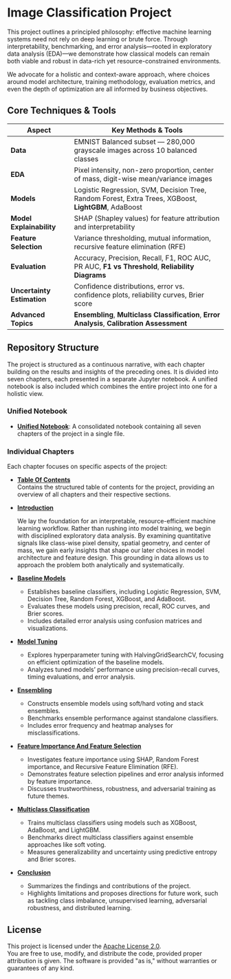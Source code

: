 # Image Classification Project

This project outlines a principled philosophy: effective machine learning systems need not rely on deep learning or brute force. Through interpretability, benchmarking, and error analysis—rooted in exploratory data analysis (EDA)—we demonstrate how classical models can remain both viable and robust in data-rich yet resource-constrained environments.

We advocate for a holistic and context-aware approach, where choices around model architecture, training methodology, evaluation metrics, and even the depth of optimization are all informed by business objectives.

## Core Techniques & Tools

| **Aspect**              | **Key Methods & Tools**                                                                                   |
|-------------------------|------------------------------------------------------------------------------------------------------------|
| **Data**                | EMNIST Balanced subset — 280,000 grayscale images across 10 balanced classes                               |
| **EDA**                 | Pixel intensity, non-zero proportion, center of mass, digit-wise mean/variance images                     |
| **Models**              | Logistic Regression, SVM, Decision Tree, Random Forest, Extra Trees, XGBoost, **LightGBM**, AdaBoost       |
| **Model Explainability**| SHAP (Shapley values) for feature attribution and interpretability                                         |
| **Feature Selection**   | Variance thresholding, mutual information, recursive feature elimination (RFE)                            |
| **Evaluation**          | Accuracy, Precision, Recall, F1, ROC AUC, PR AUC, **F1 vs Threshold**, **Reliability Diagrams**           |
| **Uncertainty Estimation** | Confidence distributions, error vs. confidence plots, reliability curves, Brier score                    |
| **Advanced Topics**     | **Ensembling**, **Multiclass Classification**, **Error Analysis**, **Calibration Assessment**             |

## Repository Structure

The project is structured as a continuous narrative, with each chapter building on the results and insights of the preceding ones. It is divided into seven chapters, each presented in a separate Jupyter notebook. A unified notebook is also included which combines the entire project into one for a holistic view.

### Unified Notebook
- **[Unified Notebook](https://github.com/MiladKetabGhale/Image_Classification/blob/main/000_Unified_Notebook_EMNIST.ipynb)**: A consolidated notebook containing all seven chapters of the project in a single file.

### Individual Chapters
Each chapter focuses on specific aspects of the project:

- **[Table Of Contents](https://github.com/MiladKetabGhale/Image_Classification/blob/main/001_Table_Of_Contents.ipynb)**  
  Contains the structured table of contents for the project, providing an overview of all chapters and their respective sections.

- **[Introduction](https://github.com/MiladKetabGhale/Image_Classification/blob/main/01_Chapter_1_Introduction.ipynb)**
  
  We lay the foundation for an interpretable, resource-efficient machine learning workflow. Rather than rushing into model training, we begin with disciplined exploratory data analysis. By examining quantitative signals like class-wise pixel density, spatial geometry, and center of mass, we gain early insights that shape our later choices in model architecture and feature design. This grounding in data allows us to approach the problem both analytically and systematically.
  
- **[Baseline Models](https://github.com/MiladKetabGhale/Image_Classification/blob/main/02_Chapter_2_BaselineModels.ipynb)**  
  - Establishes baseline classifiers, including Logistic Regression, SVM, Decision Tree, Random Forest, XGBoost, and AdaBoost.  
  - Evaluates these models using precision, recall, ROC curves, and Brier scores.  
  - Includes detailed error analysis using confusion matrices and visualizations.

- **[Model Tuning](https://github.com/MiladKetabGhale/Image_Classification/blob/main/03_Chapter_3_ModelTuning.ipynb)**  
  - Explores hyperparameter tuning with HalvingGridSearchCV, focusing on efficient optimization of the baseline models.  
  - Analyzes tuned models’ performance using precision-recall curves, timing evaluations, and error analysis.

- **[Ensembling](https://github.com/MiladKetabGhale/Image_Classification/blob/main/04_Chapter_4_Ensembling.ipynb)**  
  - Constructs ensemble models using soft/hard voting and stack ensembles.  
  - Benchmarks ensemble performance against standalone classifiers.  
  - Includes error frequency and heatmap analyses for misclassifications.

- **[Feature Importance And Feature Selection](https://github.com/MiladKetabGhale/Image_Classification/blob/main/05_Chapter_5_FeatureImportanceSelection.ipynb)**  
  - Investigates feature importance using SHAP, Random Forest importance, and Recursive Feature Elimination (RFE).  
  - Demonstrates feature selection pipelines and error analysis informed by feature importance.  
  - Discusses trustworthiness, robustness, and adversarial training as future themes.

- **[Multiclass Classification](https://github.com/MiladKetabGhale/Image_Classification/blob/main/06_Chapter_6_MulticlassClassification.ipynb)**  
  - Trains multiclass classifiers using models such as XGBoost, AdaBoost, and LightGBM.  
  - Benchmarks direct multiclass classifiers against ensemble approaches like soft voting.  
  - Measures generalizability and uncertainty using predictive entropy and Brier scores.

- **[Conclusion](https://github.com/MiladKetabGhale/Image_Classification/blob/main/07_Chapter_7_Conclusion.ipynb)**  
  - Summarizes the findings and contributions of the project.  
  - Highlights limitations and proposes directions for future work, such as tackling class imbalance, unsupervised learning, adversarial robustness, and distributed learning.


## License
This project is licensed under the [Apache License 2.0](https://www.apache.org/licenses/LICENSE-2.0).  
You are free to use, modify, and distribute the code, provided proper attribution is given. The software is provided "as is," without warranties or guarantees of any kind.

